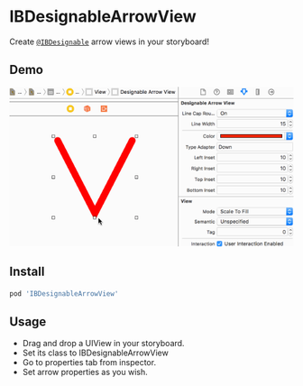 IBDesignableArrowView
===

Create [`@IBDesignable`](https://developer.apple.com/library/ios/recipes/xcode_help-IB_objects_media/Chapters/CreatingaLiveViewofaCustomObject.html#//apple_ref/doc/uid/TP40014224-CH41-SW1) arrow views in your storyboard!

Demo
----

![alt tag](https://raw.githubusercontent.com/cemolcay/IBDesignableArrowView/master/demo.gif)

Install
----

``` ruby
pod 'IBDesignableArrowView'
```

Usage
----

* Drag and drop a UIView in your storyboard.
* Set its class to IBDesignableArrowView
* Go to properties tab from inspector.
* Set arrow properties as you wish.
